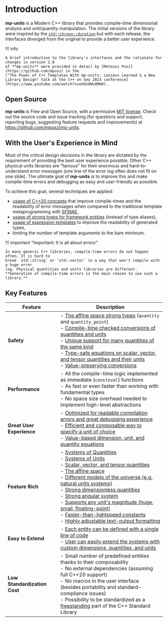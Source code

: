 # Introduction

**mp-units** is a Modern C++ library that provides compile-time dimensional analysis and unit/quantity
manipulation. The initial versions of the library were inspired by the
[`std::chrono::duration`](https://en.cppreference.com/w/cpp/chrono/duration)
but with each release, the interfaces diverged from the original to provide a better user
experience.

!!! info

    A brief introduction to the library's interfaces and the rationale for changes in version 2.0
    of **mp-units** were provided in detail by [Mateusz Pusz](https://github.com/mpusz) in the
    ["The Power of C++ Templates With mp-units: Lessons Learned & a New Library Design" talk at the C++ on Sea 2023 conference](https://www.youtube.com/watch?v=eUdz0WvOMm0).


## Open Source

**mp-units** is Free and Open Source, with a permissive
[MIT license](https://github.com/mpusz/mp-units/blob/master/LICENSE.md). Check out the source
code and issue tracking (for questions and support, reporting bugs, suggesting feature requests
and improvements) at <https://github.com/mpusz/mp-units>.


## With the User's Experience in Mind

Most of the critical design decisions in the library are dictated by the requirement of
providing the best user experience possible. Other C++ physical units libraries are
"famous" for their enormous and hard-to-understand error messages (one line of the error log often
does not fit on one slide). The ultimate goal of **mp-units** is to improve this and make compile-time
errors and debugging as easy and user-friendly as possible.

To achieve this goal, several techniques are applied:

- [usage of C++20 concepts](../users_guide/framework_basics/basic_concepts.md) that improve
  compile-times and the readability of error messages when compared to the traditional template
  metaprogramming with [SFINAE](https://en.cppreference.com/w/cpp/language/sfinae),
- [usage of strong types for framework entities](../users_guide/framework_basics/interface_introduction.md#strong-types-instead-of-aliases) (instead of type aliases),
- [usage of expression templates](../users_guide/framework_basics/interface_introduction.md#expression-templates) to improve the readability of generated types,
- limiting the number of template arguments to the bare minimum.

!!! important "Important: It is all about errors"

    In many generic C++ libraries, compile-time errors do not happen often. It is hard to
    break `std::string` or `std::vector` in a way that won't compile with a huge error
    log. Physical quantities and units libraries are different.
    **Generation of compile-time errors is the main reason to use such a library.**


## Key Features

| Feature                      | Description                                                                                                                                                                                                                                                                                                                                                                                                                |
|------------------------------|----------------------------------------------------------------------------------------------------------------------------------------------------------------------------------------------------------------------------------------------------------------------------------------------------------------------------------------------------------------------------------------------------------------------------|
| **Safety**                   | - [The affine space strong types] (`quantity` and `quantity_point`)<br>- [Compile-time checked conversions of quantities and units]<br>- [Unique support for many quantities of the same kind]<br>- [Type-safe equations on scalar, vector, and tensor quantities and their units]<br>- [Value-preserving conversions]                                                                                                     |
| **Performance**              | - All the compile-time logic implemented as immediate (`consteval`) functions<br>- As fast or even faster than working with fundamental types<br>- No space size overhead needed to implement high-level abstractions                                                                                                                                                                                                      |
| **Great User Experience**    | - [Optimized for readable compilation errors and great debugging experience]<br>- [Efficient and composable way to specify a unit of choice]<br>- [Value-based dimension, unit, and quantity equations]                                                                                                                                                                                                                    |
| **Feature Rich**             | - [Systems of Quantities]<br>- [Systems of Units]<br>- [Scalar, vector, and tensor quantities]<br>- [The affine space]<br>- [Different models of the universe (e.g. natural units systems)]<br>- [Strong dimensionless quantities]<br>- [Strong angular system]<br>- [Supports any unit's magnitude (huge, small, floating-point)]<br>- [Faster-than-lightspeed constants]<br>- [Highly adjustable text-output formatting] |
| **Easy to Extend**           | - [Each entity can be defined with a single line of code]<br>- [User can easily extend the systems with custom dimensions, quantities, and units]                                                                                                                                                                                                                                                                          |
| **Low Standardization Cost** | - Small number of predefined entities thanks to their composability<br>- No external dependencies (assuming full C++20 support)<br>- No macros in the user interface (besides portability and standard-compliance issues)<br>- Possibility to be standardized as a [freestanding] part of the C++ Standard Library                                                                                                         |


[The affine space strong types]: ../users_guide/framework_basics/the_affine_space.md
[Compile-time checked conversions of quantities and units]: ../users_guide/framework_basics/systems_of_quantities.md#converting-between-quantities
[Unique support for many quantities of the same kind]: ../users_guide/framework_basics/systems_of_quantities.md#quantities-of-the-same-kind
[Type-safe equations on scalar, vector, and tensor quantities and their units]: ../users_guide/framework_basics/quantity_arithmetics.md
[Value-preserving conversions]: ../users_guide/framework_basics/value_conversions.md#value-preserving-conversions

[Optimized for readable compilation errors and great debugging experience]: ../users_guide/framework_basics/simple_and_typed_quantities.md#easy-to-understand-compilation-error-messages
[Efficient and composable way to specify a unit of choice]: ../users_guide/framework_basics/systems_of_units.md#units-compose
[Value-based dimension, unit, and quantity equations]: ../users_guide/framework_basics/interface_introduction.md#value-based-equations

[Systems of Quantities]: ../users_guide/framework_basics/systems_of_quantities.md
[Systems of Units]: ../users_guide/framework_basics/systems_of_units.md
[Scalar, vector, and tensor quantities]: ../users_guide/framework_basics/character_of_a_quantity.md
[The affine space]: ../users_guide/framework_basics/the_affine_space.md
[Different models of the universe (e.g. natural units systems)]: ../users_guide/defining_systems/natural_units.md
[Strong dimensionless quantities]: ../users_guide/framework_basics/dimensionless_quantities.md
[Strong angular system]: ../users_guide/defining_systems/strong_angular_system.md
[Supports any unit's magnitude (huge, small, floating-point)]: ../users_guide/framework_basics/systems_of_units.md#scaled-units
[Faster-than-lightspeed constants]: ../users_guide/framework_basics/faster_than_lightspeed_constants.md
[Highly adjustable text-output formatting]: ../users_guide/framework_basics/text_output.md

[Each entity can be defined with a single line of code]: ../users_guide/framework_basics/interface_introduction.md#new-style-of-definitions
[User can easily extend the systems with custom dimensions, quantities, and units]: ../users_guide/use_cases/extending_the_library.md#new-style-of-definitions

[freestanding]: https://en.cppreference.com/w/cpp/freestanding
